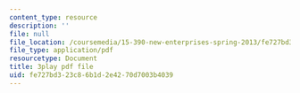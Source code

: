 ```yaml
---
content_type: resource
description: ''
file: null
file_location: /coursemedia/15-390-new-enterprises-spring-2013/fe727bd323c86b1d2e4270d7003b4039_1mw_Uo5ba58.pdf
file_type: application/pdf
resourcetype: Document
title: 3play pdf file
uid: fe727bd3-23c8-6b1d-2e42-70d7003b4039
---
```


